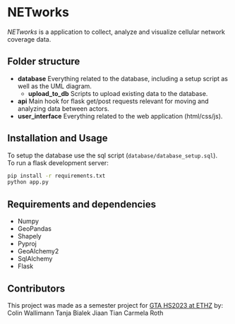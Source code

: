 # NETworks

*NETworks* is a application to collect, analyze and visualize cellular network coverage data.

## Folder structure

* **database** Everything related to the database, including a setup script as well as the UML diagram.
  * **upload_to_db** Scripts to upload existing data to the database.
* **api** Main hook for flask get/post requests relevant for moving and analyzing data between actors.
* **user_interface** Everything related to the web application (html/css/js).

## Installation and Usage

To setup the database use the sql script (`database/database_setup.sql`).  
To run a flask development server:
```bash
pip install -r requirements.txt
python app.py
```

## Requirements and dependencies

* Numpy
* GeoPandas
* Shapely
* Pyproj
* GeoAlchemy2
* SqlAlchemy
* Flask

## Contributors

This project was made as a semester project for [GTA HS2023 at ETHZ](https://www.vvz.ethz.ch/Vorlesungsverzeichnis/lerneinheit.view?lerneinheitId=173266&semkez=2023W&lang=en) by:  
Colin Wallimann
Tanja Bialek
Jiaan Tian
Carmela Roth
